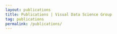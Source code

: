 ```yaml
---
layout: publications
title: Publications | Visual Data Science Group
tag: publications
permalink: /publications/
---
```


